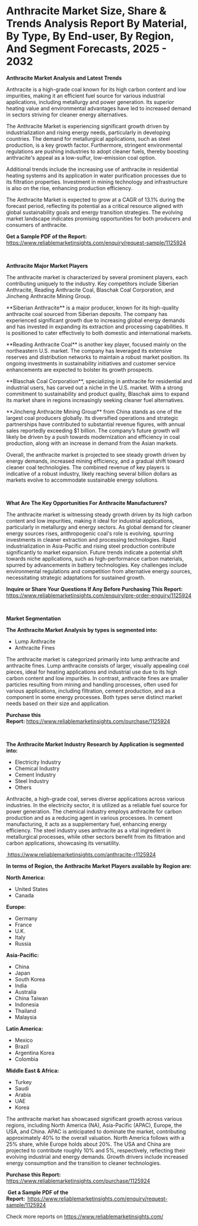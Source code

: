 <p><h1>Anthracite Market Size, Share & Trends Analysis Report By Material, By Type, By End-user, By Region, And Segment Forecasts, 2025 - 2032</h1></p><p><strong>Anthracite Market Analysis and Latest Trends</strong></p>
<p><p>Anthracite is a high-grade coal known for its high carbon content and low impurities, making it an efficient fuel source for various industrial applications, including metallurgy and power generation. Its superior heating value and environmental advantages have led to increased demand in sectors striving for cleaner energy alternatives.</p><p>The Anthracite Market is experiencing significant growth driven by industrialization and rising energy needs, particularly in developing countries. The demand for metallurgical applications, such as steel production, is a key growth factor. Furthermore, stringent environmental regulations are pushing industries to adopt cleaner fuels, thereby boosting anthracite's appeal as a low-sulfur, low-emission coal option.</p><p>Additional trends include the increasing use of anthracite in residential heating systems and its application in water purification processes due to its filtration properties. Investment in mining technology and infrastructure is also on the rise, enhancing production efficiency.</p><p>The Anthracite Market is expected to grow at a CAGR of 13.1% during the forecast period, reflecting its potential as a critical resource aligned with global sustainability goals and energy transition strategies. The evolving market landscape indicates promising opportunities for both producers and consumers of anthracite.</p></p>
<p><strong>Get a Sample PDF of the Report:&nbsp;</strong> <a href="https://www.reliablemarketinsights.com/enquiry/request-sample/1125924?utm_campaign=2136&utm_medium=2&utm_source=Github&utm_content=ia&utm_term=31012025&utm_id=anthracite">https://www.reliablemarketinsights.com/enquiry/request-sample/1125924</a></p>
<p>&nbsp;</p>
<p><strong>Anthracite Major Market Players</strong></p>
<p><p>The anthracite market is characterized by several prominent players, each contributing uniquely to the industry. Key competitors include Siberian Anthracite, Reading Anthracite Coal, Blaschak Coal Corporation, and Jincheng Anthracite Mining Group.</p><p>**Siberian Anthracite** is a major producer, known for its high-quality anthracite coal sourced from Siberian deposits. The company has experienced significant growth due to increasing global energy demands and has invested in expanding its extraction and processing capabilities. It is positioned to cater effectively to both domestic and international markets.</p><p>**Reading Anthracite Coal** is another key player, focused mainly on the northeastern U.S. market. The company has leveraged its extensive reserves and distribution networks to maintain a robust market position. Its ongoing investments in sustainability initiatives and customer service enhancements are expected to bolster its growth prospects.</p><p>**Blaschak Coal Corporation**, specializing in anthracite for residential and industrial users, has carved out a niche in the U.S. market. With a strong commitment to sustainability and product quality, Blaschak aims to expand its market share in regions increasingly seeking cleaner fuel alternatives.</p><p>**Jincheng Anthracite Mining Group** from China stands as one of the largest coal producers globally. Its diversified operations and strategic partnerships have contributed to substantial revenue figures, with annual sales reportedly exceeding $1 billion. The company’s future growth will likely be driven by a push towards modernization and efficiency in coal production, along with an increase in demand from the Asian markets.</p><p>Overall, the anthracite market is projected to see steady growth driven by energy demands, increased mining efficiency, and a gradual shift toward cleaner coal technologies. The combined revenue of key players is indicative of a robust industry, likely reaching several billion dollars as markets evolve to accommodate sustainable energy solutions.</p></p>
<p>&nbsp;</p>
<p><strong>What Are The Key Opportunities For Anthracite Manufacturers?</strong></p>
<p><p>The anthracite market is witnessing steady growth driven by its high carbon content and low impurities, making it ideal for industrial applications, particularly in metallurgy and energy sectors. As global demand for cleaner energy sources rises, anthropogenic coal's role is evolving, spurring investments in cleaner extraction and processing technologies. Rapid industrialization in Asia-Pacific and rising steel production contribute significantly to market expansion. Future trends indicate a potential shift towards niche applications, such as high-performance carbon materials, spurred by advancements in battery technologies. Key challenges include environmental regulations and competition from alternative energy sources, necessitating strategic adaptations for sustained growth.</p></p>
<p><strong>Inquire or Share Your Questions If Any Before Purchasing This Report:</strong> <a href="https://www.reliablemarketinsights.com/enquiry/pre-order-enquiry/1125924?utm_campaign=2136&utm_medium=2&utm_source=Github&utm_content=ia&utm_term=31012025&utm_id=anthracite">https://www.reliablemarketinsights.com/enquiry/pre-order-enquiry/1125924</a></p>
<p>&nbsp;</p>
<p><strong>Market Segmentation</strong></p>
<p><strong>The Anthracite Market Analysis by types is segmented into:</strong></p>
<p><ul><li>Lump Anthracite</li><li>Anthracite Fines</li></ul></p>
<p><p>The anthracite market is categorized primarily into lump anthracite and anthracite fines. Lump anthracite consists of larger, visually appealing coal pieces, ideal for heating applications and industrial use due to its high carbon content and low impurities. In contrast, anthracite fines are smaller particles resulting from mining and handling processes, often used for various applications, including filtration, cement production, and as a component in some energy processes. Both types serve distinct market needs based on their size and application.</p></p>
<p><strong>Purchase this Report:&nbsp;</strong><a href="https://www.reliablemarketinsights.com/purchase/1125924?utm_campaign=2136&utm_medium=2&utm_source=Github&utm_content=ia&utm_term=31012025&utm_id=anthracite">https://www.reliablemarketinsights.com/purchase/1125924</a></p>
<p>&nbsp;</p>
<p><strong>The Anthracite Market Industry Research by Application is segmented into:</strong></p>
<p><ul><li>Electricity Industry</li><li>Chemical Industry</li><li>Cement Industry</li><li>Steel Industry</li><li>Others</li></ul></p>
<p><p>Anthracite, a high-grade coal, serves diverse applications across various industries. In the electricity sector, it is utilized as a reliable fuel source for power generation. The chemical industry employs anthracite for carbon production and as a reducing agent in various processes. In cement manufacturing, it acts as a supplementary fuel, enhancing energy efficiency. The steel industry uses anthracite as a vital ingredient in metallurgical processes, while other sectors benefit from its filtration and carbon applications, showcasing its versatility.</p></p>
<p><a href="https://www.reliablemarketinsights.com/anthracite-r1125924?utm_campaign=2136&utm_medium=2&utm_source=Github&utm_content=ia&utm_term=31012025&utm_id=anthracite">&nbsp;https://www.reliablemarketinsights.com/anthracite-r1125924</a></p>
<p><strong>In terms of Region, the Anthracite Market Players available by Region are:</strong></p>
<p>
    <p> <strong> North America: </strong>
        <ul>
            <li>United States</li>
            <li>Canada</li>
        </ul>
        </p> 
    <p> <strong> Europe: </strong>
        <ul>
            <li>Germany</li>
            <li>France</li>
            <li>U.K.</li>
            <li>Italy</li>
            <li>Russia</li>
        </ul>
        </p> 
    <p> <strong> Asia-Pacific: </strong>
        <ul>
            <li>China</li>
            <li>Japan</li>
            <li>South Korea</li>
            <li>India</li>
            <li>Australia</li>
            <li>China Taiwan</li>
            <li>Indonesia</li>
            <li>Thailand</li>
            <li>Malaysia</li>
        </ul>
        </p> 
    <p> <strong> Latin America: </strong>
        <ul>
            <li>Mexico</li>
            <li>Brazil</li>
            <li>Argentina Korea</li>
            <li>Colombia</li>
        </ul>
        </p> 
    <p> <strong> Middle East & Africa: </strong>
        <ul>
            <li>Turkey</li>
            <li>Saudi</li>
            <li>Arabia</li>
            <li>UAE</li>
            <li>Korea</li>
        </ul>
    </p>
    </p>
<p><p>The anthracite market has showcased significant growth across various regions, including North America (NA), Asia-Pacific (APAC), Europe, the USA, and China. APAC is anticipated to dominate the market, contributing approximately 40% to the overall valuation. North America follows with a 25% share, while Europe holds about 20%. The USA and China are projected to contribute roughly 10% and 5%, respectively, reflecting their evolving industrial and energy demands. Growth drivers include increased energy consumption and the transition to cleaner technologies.</p></p>
<p><strong>Purchase this Report: </strong><a href="https://www.reliablemarketinsights.com/purchase/1125924?utm_campaign=2136&utm_medium=2&utm_source=Github&utm_content=ia&utm_term=31012025&utm_id=anthracite">https://www.reliablemarketinsights.com/purchase/1125924</a></p>
<p>&nbsp;<strong>Get a Sample PDF of the Report:&nbsp;&nbsp;</strong><a href="https://www.reliablemarketinsights.com/enquiry/request-sample/1125924?utm_campaign=2136&utm_medium=2&utm_source=Github&utm_content=ia&utm_term=31012025&utm_id=anthracite">https://www.reliablemarketinsights.com/enquiry/request-sample/1125924</a></p>
<p><strong></strong></p>
<p>Check more reports on <a href="https://www.reliablemarketinsights.com/?utm_campaign=2136&utm_medium=2&utm_source=Github&utm_content=ia&utm_term=31012025&utm_id=anthracite">https://www.reliablemarketinsights.com/</a></p>